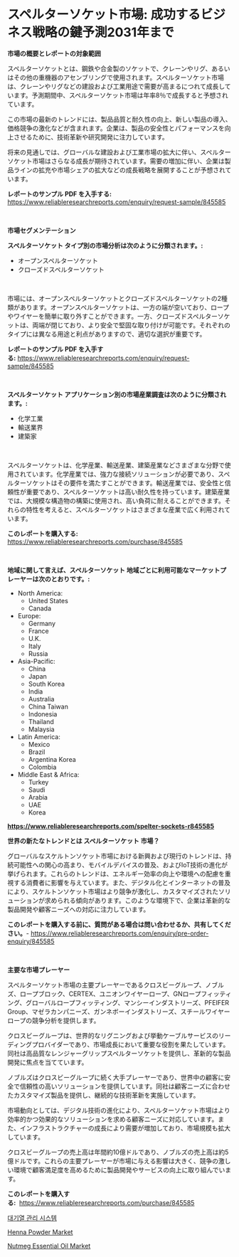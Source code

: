 <p><h1>スペルターソケット市場: 成功するビジネス戦略の鍵予測2031年まで</h1></p><p><strong>市場の概要とレポートの対象範囲</strong></p>
<p><p>スペルターソケットとは、鋼鉄や合金製のソケットで、クレーンやリグ、あるいはその他の重機器のアセンブリングで使用されます。スペルターソケット市場は、クレーンやリグなどの建設および工業用途で需要が高まるにつれて成長しています。予測期間中、スペルターソケット市場は年率8％で成長すると予想されています。</p><p>この市場の最新のトレンドには、製品品質と耐久性の向上、新しい製品の導入、価格競争の激化などが含まれます。企業は、製品の安全性とパフォーマンスを向上させるために、技術革新や研究開発に注力しています。</p><p>将来の見通しでは、グローバルな建設および工業市場の拡大に伴い、スペルターソケット市場はさらなる成長が期待されています。需要の増加に伴い、企業は製品ラインの拡充や市場シェアの拡大などの成長戦略を展開することが予想されています。</p></p>
<p><strong>レポートのサンプル PDF を入手する:</strong> <a href="https://www.reliableresearchreports.com/enquiry/request-sample/845585">https://www.reliableresearchreports.com/enquiry/request-sample/845585</a></p>
<p>&nbsp;</p>
<p><strong>市場セグメンテーション</strong></p>
<p><strong>スペルターソケット タイプ別の市場分析は次のように分類されます。:</strong></p>
<p><ul><li>オープンスペルターソケット</li><li>クローズドスペルターソケット</li></ul></p>
<p>&nbsp;</p>
<p><p>市場には、オープンスペルターソケットとクローズドスペルターソケットの2種類があります。オープンスペルターソケットは、一方の端が空いており、ロープやワイヤーを簡単に取り外すことができます。一方、クローズドスペルターソケットは、両端が閉じており、より安全で堅固な取り付けが可能です。それぞれのタイプには異なる用途と利点がありますので、適切な選択が重要です。</p></p>
<p><strong>レポートのサンプル PDF を入手する:</strong>&nbsp;<a href="https://www.reliableresearchreports.com/enquiry/request-sample/845585">https://www.reliableresearchreports.com/enquiry/request-sample/845585</a></p>
<p>&nbsp;</p>
<p><strong> スペルターソケット アプリケーション別の市場産業調査は次のように分類されます。:</strong></p>
<p><ul><li>化学工業</li><li>輸送業界</li><li>建築家</li></ul></p>
<p>&nbsp;</p>
<p><p>スペルターソケットは、化学産業、輸送産業、建築産業などさまざまな分野で使用されています。化学産業では、強力な接続ソリューションが必要であり、スペルターソケットはその要件を満たすことができます。輸送産業では、安全性と信頼性が重要であり、スペルターソケットは高い耐久性を持っています。建築産業では、大規模な構造物の構築に使用され、高い負荷に耐えることができます。それらの特性を考えると、スペルターソケットはさまざまな産業で広く利用されています。</p></p>
<p><strong>このレポートを購入する:</strong>&nbsp; <a href="https://www.reliableresearchreports.com/purchase/845585">https://www.reliableresearchreports.com/purchase/845585</a></p>
<p>&nbsp;</p>
<p><strong>地域に関して言えば、スペルターソケット 地域ごとに利用可能なマーケットプレーヤーは次のとおりです。:</strong></p>
<p><ul>
    <li>
        North America:
        <ul>
            <li>United States</li>
            <li>Canada</li>
        </ul>
    </li>
    <li>
        Europe:
        <ul>
            <li>Germany</li>
            <li>France</li>
            <li>U.K.</li>
            <li>Italy</li>
            <li>Russia</li>
        </ul>
    </li>
    <li>
        Asia-Pacific:
        <ul>
            <li>China</li>
            <li>Japan</li>
            <li>South Korea</li>
            <li>India</li>
            <li>Australia</li>
            <li>China Taiwan</li>
            <li>Indonesia</li>
            <li>Thailand</li>
            <li>Malaysia</li>
        </ul>
    </li>
    <li>
        Latin America:
        <ul>
            <li>Mexico</li>
            <li>Brazil</li>
            <li>Argentina Korea</li>
            <li>Colombia</li>
        </ul>
    </li>
    <li>
        Middle East & Africa:
        <ul>
            <li>Turkey</li>
            <li>Saudi</li>
            <li>Arabia</li>
            <li>UAE</li>
            <li>Korea</li>
        </ul>
    </li>
    </ul></p>
<p><strong><a href="https://www.reliableresearchreports.com/spelter-sockets-r845585">https://www.reliableresearchreports.com/spelter-sockets-r845585</a></strong>&nbsp;</p>
<p><strong>世界の新たなトレンドとは スペルターソケット 市場？</strong></p>
<p><p>グローバルなスケルトンソケット市場における新興および現行のトレンドは、持続可能性への関心の高まり、モバイルデバイスの普及、およびIoT技術の進化が挙げられます。これらのトレンドは、エネルギー効率の向上や環境への配慮を重視する消費者に影響を与えています。また、デジタル化とインターネットの普及により、スケルトンソケット市場はより競争が激化し、カスタマイズされたソリューションが求められる傾向があります。このような環境下で、企業は革新的な製品開発や顧客ニーズへの対応に注力しています。</p></p>
<p><strong>このレポートを購入する前に、質問がある場合は問い合わせるか、共有してください。</strong>- <a href="https://www.reliableresearchreports.com/enquiry/pre-order-enquiry/845585">https://www.reliableresearchreports.com/enquiry/pre-order-enquiry/845585</a></p>
<p>&nbsp;</p>
<p><strong>主要な市場プレーヤー</strong></p>
<p><p>スペルターソケット市場の主要プレーヤーであるクロスビーグループ、ノブルズ、ロープブロック、CERTEX、ユニオンワイヤーロープ、GNロープフィッティング、グローバルロープフィッティング、マンシーインダストリーズ、PFEIFER Group、マゼラカンパニーズ、ガンネボーインダストリーズ、スチールワイヤーロープの競争分析を提供します。</p><p>クロスビーグループは、世界的なリグニングおよび挙動ケーブルサービスのリーディングプロバイダーであり、市場成長において重要な役割を果たしています。同社は高品質なレンジャーグリップスペルターソケットを提供し、革新的な製品開発に焦点を当てています。</p><p>ノブルズはクロスビーグループに続く大手プレーヤーであり、世界中の顧客に安全で信頼性の高いソリューションを提供しています。同社は顧客ニーズに合わせたカスタマイズ製品を提供し、継続的な技術革新を実施しています。</p><p>市場動向としては、デジタル技術の進化により、スペルターソケット市場はより効率的かつ効果的なソリューションを求める顧客ニーズに対応しています。また、インフラストラクチャーの成長により需要が増加しており、市場規模も拡大しています。</p><p>クロスビーグループの売上高は年間約10億ドルであり、ノブルズの売上高は約5億ドルです。これらの主要プレーヤーが市場に与える影響は大きく、競争の激しい環境で顧客満足度を高めるために製品開発やサービスの向上に取り組んでいます。</p></p>
<p><strong>このレポートを購入する:</strong>&nbsp;&nbsp;<a href="https://www.reliableresearchreports.com/purchase/845585">https://www.reliableresearchreports.com/purchase/845585</a></p>
<p><p><a href="https://medium.com/@travisohan56562023/%EB%8C%80%EA%B8%B0%EC%97%B4-%EA%B4%80%EB%A6%AC-%EC%8B%9C%EC%8A%A4%ED%85%9C-%EC%8B%9C%EC%9E%A5-%EB%B6%84%EC%84%9D-%EA%B7%B8%EC%9D%98-cagr-%EC%8B%9C%EC%9E%A5-%EC%84%B8%EB%B6%84%ED%99%94-%EB%B0%8F-%EA%B8%80%EB%A1%9C%EB%B2%8C-%EC%82%B0%EC%97%85-%EA%B0%9C%EC%9A%94-3d2b146e0ec1">대기열 관리 시스템</a></p><p><a href="https://copper-carbon-84f.notion.site/Insights-into-Henna-Powder-Market-Size-Analysing-Market-Share-Trends-and-Growth-from-2024-to-2031-30968a4b10e740a5bd35a543b1847a86">Henna Powder Market</a></p><p><a href="https://cedar-agate-3da.notion.site/Nutmeg-Essential-Oil-Market-Research-Report-Unlocks-Analysis-on-the-Market-Financial-Status-Market--08fc61d575444f37bd127e2091f25db1">Nutmeg Essential Oil Market</a></p></p>